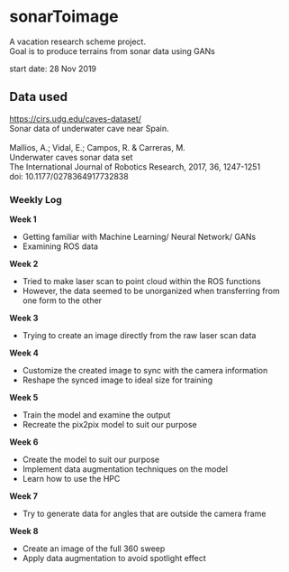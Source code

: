 # sonarToimage
A vacation research scheme project. <br>
Goal is to produce terrains from sonar data using GANs

start date: 28 Nov 2019 
## Data used

https://cirs.udg.edu/caves-dataset/ <br>
Sonar data of underwater cave near Spain. <br><br>
Mallios, A.; Vidal, E.; Campos, R. & Carreras, M. <br>
Underwater caves sonar data set<br>
The International Journal of Robotics Research, 2017, 36, 1247-1251<br>
doi: 10.1177/0278364917732838<br>

### Weekly Log

**Week 1**
- Getting familiar with Machine Learning/ Neural Network/ GANs
- Examining ROS data

**Week 2**
- Tried to make laser scan to point cloud within the ROS functions 
- However, the data seemed to be unorganized when transferring from one form to the other 

**Week 3**
- Trying to create an image directly from the raw laser scan data

**Week 4**
- Customize the created image to sync with the camera information
- Reshape the synced image to ideal size for training

**Week 5**
- Train the model and examine the output
- Recreate the pix2pix model to suit our purpose

**Week 6**
- Create the model to suit our purpose
- Implement data augmentation techniques on the model
- Learn how to use the HPC

**Week 7**
- Try to generate data for angles that are outside the camera frame

**Week 8**
- Create an image of the full 360 sweep 
- Apply data augmentation to avoid spotlight effect
